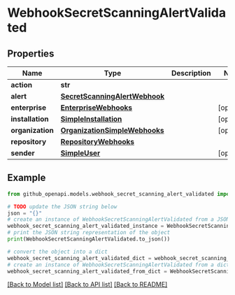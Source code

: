 # WebhookSecretScanningAlertValidated


## Properties

Name | Type | Description | Notes
------------ | ------------- | ------------- | -------------
**action** | **str** |  | 
**alert** | [**SecretScanningAlertWebhook**](SecretScanningAlertWebhook.md) |  | 
**enterprise** | [**EnterpriseWebhooks**](EnterpriseWebhooks.md) |  | [optional] 
**installation** | [**SimpleInstallation**](SimpleInstallation.md) |  | [optional] 
**organization** | [**OrganizationSimpleWebhooks**](OrganizationSimpleWebhooks.md) |  | [optional] 
**repository** | [**RepositoryWebhooks**](RepositoryWebhooks.md) |  | 
**sender** | [**SimpleUser**](SimpleUser.md) |  | [optional] 

## Example

```python
from github_openapi.models.webhook_secret_scanning_alert_validated import WebhookSecretScanningAlertValidated

# TODO update the JSON string below
json = "{}"
# create an instance of WebhookSecretScanningAlertValidated from a JSON string
webhook_secret_scanning_alert_validated_instance = WebhookSecretScanningAlertValidated.from_json(json)
# print the JSON string representation of the object
print(WebhookSecretScanningAlertValidated.to_json())

# convert the object into a dict
webhook_secret_scanning_alert_validated_dict = webhook_secret_scanning_alert_validated_instance.to_dict()
# create an instance of WebhookSecretScanningAlertValidated from a dict
webhook_secret_scanning_alert_validated_from_dict = WebhookSecretScanningAlertValidated.from_dict(webhook_secret_scanning_alert_validated_dict)
```
[[Back to Model list]](../README.md#documentation-for-models) [[Back to API list]](../README.md#documentation-for-api-endpoints) [[Back to README]](../README.md)


